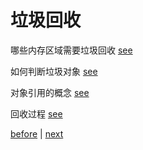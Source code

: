 # 垃圾回收  

哪些内存区域需要垃圾回收 [see](10/1.md)  

如何判断垃圾对象 [see](10/2.md)  

对象引用的概念 [see](10/3.md)  

回收过程 [see](10/4.md)  

[before](9.md) | [next](11.md)  